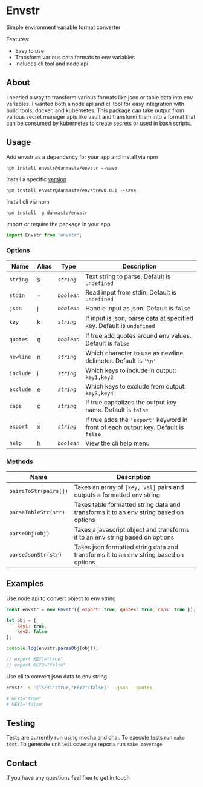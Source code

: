 # Envstr
Simple environment variable format converter

Features:
* Easy to use
* Transform various data formats to env variables
* Includes cli tool and node api

## About
I needed a way to transform various formats like json or table data into env variables. I wanted both a node api and cli tool for easy integration with build tools, docker, and kubernetes. This package can take output from various secret manager apis like vault and transform them into a format that can be consumed by kubernetes to create secrets or used in bash scripts.

## Usage
Add envstr as a dependency for your app and install via npm
```
npm install envstr@danmasta/envstr --save
```
Install a specific [version](https://github.com/danmasta/envstr/tags)
```
npm install envstr@danmasta/envstr#v0.0.1 --save
```
Install cli via npm
```
npm install -g danmasta/envstr
```
Import or require the package in your app
```js
import Envstr from 'envstr';
```

### Options
Name | Alias | Type | Description
-----|-------|------|------------
`string` | s | *`string`* | Text string to parse. Default is `undefined`
`stdin` | - | *`boolean`* | Read input from stdin. Default is `undefined`
`json` | j | *`boolean`* | Handle input as json. Default is `false`
`key` | k | *`string`* | If input is json, parse data at specified key. Default is `undefined`
`quotes` | q | *`boolean`* | If true add quotes around env values. Default is `false`
`newline` | n | *`string`* | Which character to use as newline delimeter. Default is `'\n'`
`include` | i | *`string`* | Which keys to include in output: `key1,key2`
`exclude` | e | *`string`* | Which keys to exclude from output: `key3,key4`
`caps` | c | *`string`* | If true capitalizes the output key name. Default is `false`
`export` | x | *`string`* | If true adds the `'export'` keyword in front of each output key. Default is `false`
`help` | h | *`boolean`* | View the cli help menu

### Methods
Name | Description
-----|------------
`pairsToStr(pairs[])` | Takes an array of `[key, val]` pairs and outputs a formatted env string
`parseTableStr(str)` | Takes table formatted string data and transforms it to an env string based on options
`parseObj(obj)` | Takes a javascript object and transforms it to an env string based on options
`parseJsonStr(str)` | Takes json formatted string data and transforms it to an env string based on options

## Examples
Use node api to convert object to env string
```js
const envstr = new Envstr({ export: true, quotes: true, caps: true });

let obj = {
    key1: true,
    key2: false
};

console.log(envstr.parseObj(obj));

// export KEY1="true"
// export KEY2="false"
```

Use cli to convert json data to env string
```bash
envstr -s '{"KEY1":true,"KEY2":false}' --json --quotes

# KEY1="true"
# KEY2="false"
```

## Testing
Tests are currently run using mocha and chai. To execute tests run `make test`. To generate unit test coverage reports run `make coverage`

## Contact
If you have any questions feel free to get in touch
